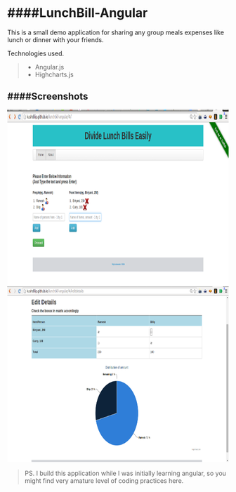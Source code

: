 ####LunchBill-Angular
===

This is a small demo application for sharing any group meals expenses like lunch or dinner with your friends.

Technologies used.
> - Angular.js
> - Highcharts.js

####Screenshots
---
<img src="https://raw.githubusercontent.com/kushdilip/lunchbill-angular/gh-pages/screenshots/home.png" width="928px" height="400px" alt="home"/>

<img src="https://raw.githubusercontent.com/kushdilip/lunchbill-angular/gh-pages/screenshots/result.png" width="928px" height="400px" alt="result"/>

> PS. I build this application while I was initially learning angular, so you might find very amature level of coding practices here.

